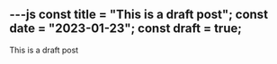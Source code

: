 ---js
const title = "This is a draft post";
const date = "2023-01-23";
const draft = true;
---

This is a draft post
